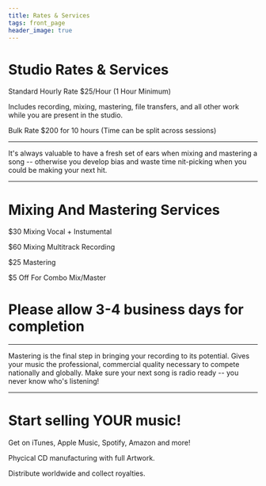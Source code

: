 ```yaml
---
title: Rates & Services
tags: front_page
header_image: true
---
```

# Studio Rates & Services

Standard Hourly Rate $25/Hour (1 Hour Minimum)

Includes recording, mixing, mastering, file transfers, and all other work while you are present in the studio.

Bulk Rate $200 for 10 hours (Time can be split across sessions)

- - -

It's always valuable to have a fresh set of ears when mixing and mastering a song -- otherwise you develop bias and waste time nit-picking when you could be making your next hit.

- - -

# Mixing And Mastering Services

$30 Mixing Vocal + Instumental

$60 Mixing Multitrack Recording

$25 Mastering

$5 Off For Combo Mix/Master

# Please allow 3-4 business days for completion

- - -

Mastering is the final step in bringing your recording to its potential. Gives your music the professional, commercial quality necessary to compete nationally and globally. Make sure your next song is radio ready --  you never know who's listening!

- - -

# Start selling YOUR music!

Get on iTunes, Apple Music, Spotify, Amazon and more!

Phycical CD manufacturing with full Artwork.

Distribute worldwide and collect royalties.
